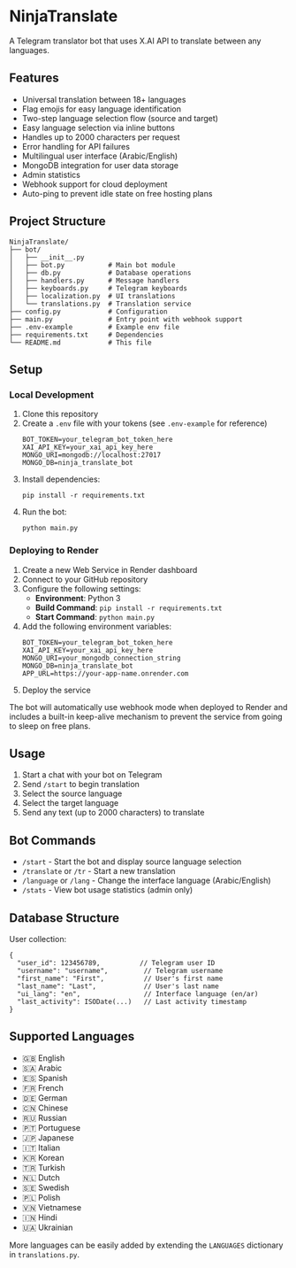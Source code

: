 # NinjaTranslate

A Telegram translator bot that uses X.AI API to translate between any languages.

## Features

- Universal translation between 18+ languages
- Flag emojis for easy language identification
- Two-step language selection flow (source and target)
- Easy language selection via inline buttons
- Handles up to 2000 characters per request
- Error handling for API failures
- Multilingual user interface (Arabic/English)
- MongoDB integration for user data storage
- Admin statistics
- Webhook support for cloud deployment
- Auto-ping to prevent idle state on free hosting plans

## Project Structure

```
NinjaTranslate/
├── bot/
│   ├── __init__.py
│   ├── bot.py           # Main bot module
│   ├── db.py            # Database operations
│   ├── handlers.py      # Message handlers
│   ├── keyboards.py     # Telegram keyboards
│   ├── localization.py  # UI translations
│   └── translations.py  # Translation service
├── config.py            # Configuration
├── main.py              # Entry point with webhook support
├── .env-example         # Example env file
├── requirements.txt     # Dependencies
└── README.md            # This file
```

## Setup

### Local Development

1. Clone this repository
2. Create a `.env` file with your tokens (see `.env-example` for reference)
   ```
   BOT_TOKEN=your_telegram_bot_token_here
   XAI_API_KEY=your_xai_api_key_here
   MONGO_URI=mongodb://localhost:27017
   MONGO_DB=ninja_translate_bot
   ```
3. Install dependencies:
   ```
   pip install -r requirements.txt
   ```
4. Run the bot:
   ```
   python main.py
   ```

### Deploying to Render

1. Create a new Web Service in Render dashboard
2. Connect to your GitHub repository
3. Configure the following settings:
   - **Environment**: Python 3
   - **Build Command**: `pip install -r requirements.txt`
   - **Start Command**: `python main.py`
4. Add the following environment variables:
   ```
   BOT_TOKEN=your_telegram_bot_token_here
   XAI_API_KEY=your_xai_api_key_here
   MONGO_URI=your_mongodb_connection_string
   MONGO_DB=ninja_translate_bot
   APP_URL=https://your-app-name.onrender.com
   ```
5. Deploy the service

The bot will automatically use webhook mode when deployed to Render and includes a built-in keep-alive mechanism to prevent the service from going to sleep on free plans.

## Usage

1. Start a chat with your bot on Telegram
2. Send `/start` to begin translation
3. Select the source language
4. Select the target language
5. Send any text (up to 2000 characters) to translate

## Bot Commands

- `/start` - Start the bot and display source language selection
- `/translate` or `/tr` - Start a new translation
- `/language` or `/lang` - Change the interface language (Arabic/English)
- `/stats` - View bot usage statistics (admin only)

## Database Structure

User collection:
```
{
  "user_id": 123456789,          // Telegram user ID
  "username": "username",         // Telegram username
  "first_name": "First",          // User's first name
  "last_name": "Last",            // User's last name
  "ui_lang": "en",                // Interface language (en/ar)
  "last_activity": ISODate(...)   // Last activity timestamp
}
```

## Supported Languages

- 🇬🇧 English
- 🇸🇦 Arabic
- 🇪🇸 Spanish
- 🇫🇷 French
- 🇩🇪 German
- 🇨🇳 Chinese
- 🇷🇺 Russian
- 🇵🇹 Portuguese
- 🇯🇵 Japanese
- 🇮🇹 Italian
- 🇰🇷 Korean
- 🇹🇷 Turkish
- 🇳🇱 Dutch
- 🇸🇪 Swedish
- 🇵🇱 Polish
- 🇻🇳 Vietnamese
- 🇮🇳 Hindi
- 🇺🇦 Ukrainian

More languages can be easily added by extending the `LANGUAGES` dictionary in `translations.py`. 